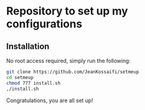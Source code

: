 Repository to set up my configurations
======================================

Installation
------------

No root access required, simply run the following:

```zsh
git clone https://github.com/JeanKossaifi/setmeup
cd setmeup
chmod 777 install.sh
,/install.sh
```

Congratulations, you are all set up!
